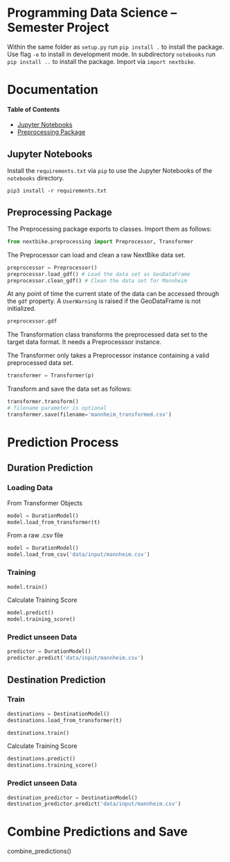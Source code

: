 # Programming Data Science – Semester Project
 
Within the same folder as ```setup.py``` run ```pip install .``` to install the package. Use flag ```-e``` to install in development mode. In subdirectory ```notebooks``` run ```pip install ..``` to install the package. Import via ```import nextbike```. 

# Documentation
#### Table of Contents
* [Jupyter Notebooks](#jupyter-notebooks)
* [Preprocessing Package](#preprocessing-package)  
## Jupyter Notebooks
Install the `requirements.txt` via `pip` to use the Jupyter Notebooks of the `notebooks` directory.
```shell script
pip3 install -r requirements.txt
```

## Preprocessing Package
The Preprocessing package exports to classes. Import them as follows:
```python
from nextbike.preprocessing import Preprocessor, Transformer
```
The Preprocessor can load and clean a raw NextBike data set.
```python
preprocessor = Preprocessor()
preprocessor.load_gdf() # Load the data set as GeoDataFrame
preprocessor.clean_gdf() # Clean the data set for Mannheim
```
At any point of time the current state of the data can be accessed through the `gdf` property. A `UserWarning` is raised
if the GeoDataFrame is not initialized.
```python
preprocessor.gdf
```
The Transformation class transforms the preprocessed data set to the target data format. It needs a Preprocesssor
instance.

The Transformer only takes a Preprocessor instance containing a valid preprocessed data set.
```python
transformer = Transformer(p)
```
Transform and save the data set as follows:
```python
transformer.transform()
# filename parameter is optional
transformer.save(filename='mannheim_transformed.csv')
```
# Prediction Process
## Duration Prediction
### Loading Data
From Transformer Objects
```python
model = DurationModel()
model.load_from_transformer(t)
```
From a raw .csv file
```python
model = DurationModel()
model.load_from_csv('data/input/mannheim.csv')
```
### Training
```python
model.train()
```
Calculate Training Score
```python
model.predict()
model.training_score()
```
### Predict unseen Data
```python
predictor = DurationModel()
predictor.predict('data/input/mannheim.csv')
```
## Destination Prediction
### Train
```python
destinations = DestinationModel()
destinations.load_from_transformer(t)

destinations.train()
```
Calculate Training Score
```python
destinations.predict()
destinations.training_score()
```
### Predict unseen Data
```python
destination_predictor = DestinationModel()
destination_predictor.predict('data/input/mannheim.csv')
```

# Combine Predictions and Save
combine_predictions()
```